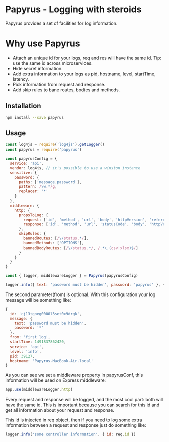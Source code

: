 # Papyrus - Logging with steroids

Papyrus provides a set of facilities for log information. 

# Why use Papyrus

- Attach an unique id for your logs, req and res will have the same id. Tip: use the same id across microservices.
- Hide secret information.
- Add extra information to your logs as pid, hostname, level, startTime, latency.
- Pick information from request and response.
- Add skip rules to bane routes, bodies and methods.

## Installation

```sh
npm install --save papyrus
```

## Usage

```js
const log4js = require('log4js').getLogger()
const papyrus = require('papyrus')

const papyrusConfig = {
  service: 'api',
  vendor: log4js, // it's possible to use a winston instance
  sensitive: {
    password: {
      paths: ['message.password'],
      pattern: /\w.*/g,
      replacer: '*'
    }
  },
  middleware: {
    http: {
      propsToLog: {
        request: ['id', 'method', 'url', 'body', 'httpVersion', 'referrer', 'user-agent'],
        response: ['id', 'method', 'url', 'statusCode', 'body', 'httpVersion', 'referrer', 'user-agent', 'latency']
      },
      skipRules: {
        bannedRoutes: [/\/status.*/],
        bannedMethods: ['OPTIONS'],
        bannedBodyRoutes: [/\/status.*/, /.*\.(csv|xlsx)$/]  
      }
    }
  }
}

const { logger, middlewareLogger } = Papyrus(papyrusConfig)

logger.info({ text: 'password must be hidden', password: 'papyrus' }, { from: 'first log' })
```

The second parameter(from) is optional. With this configuration your log message will be something like:

```js
{
  id: 'cj13tgoeg0000l3set0x9drgk',
  message: {
    text: 'password must be hidden',
    password: '*'
  },
  from: 'first log',
  startTime: 1491837862420,
  service: 'api',
  level: 'info',
  pid: 39127,
  hostname: 'Papyrus-MacBook-Air.local'
}

```

As you can see we set a middleware property in papyrusConf, this information will be used on Express middleware:

```js
app.use(middlewareLogger.http)
```

Every request and response will be logged, and the most cool part: both will have the same id. This is important because you can search for this id and get all information about your request and response.

This id is injected in req object, then if you need to log some extra information between a request and response just do something like:

```js
logger.info('some controller information', { id: req.id })
```
